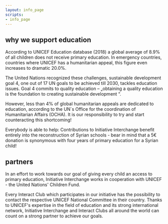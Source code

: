 ```yaml
---
layout: info_page
scripts:
- info_page
---
```


## why we support education

According to UNICEF Education database (2018) a global average of 8.9% of all children does not receive primary education. In emergency countries, countries where UNICEF has a humanitarian appeal, this figure even increases to dramatic 20.0%.

The United Nations recognized these challenges, sustainable development goal 4, one out of 17 UN goals to be achieved till 2030, tackles education issues. Goal 4 commits to quality education – „obtaining a quality education is the foundation to creating sustainable development “.

However, less than 4% of global humanitarian appeals are dedicated to education, according to the UN´s Office for the coordination of Humanitarian Affairs (OCHA). It is our responsibility to try and start counteracting this shortcoming!

Everybody is able to help: Contributions to Initiative Interchange benefit entirely into the reconstruction of Syrian schools - bear in mind that a 5€ donation is synonymous with four years of primary education for a Syrian child!

## partners

In an effort to work towards our goal of giving every child an access to primary education, Initiative Interchange works in cooperation with UNICEF - the United Nations' Children Fund.

Every Interact Club which participates in our initiative has the possibility to contact the respective UNICEF National Committee in their country. Thanks to UNICEF's expertise in the field of education and its strong international network, Initiative Interchange and Interact Clubs all around the world can count on a strong partner to achieve our goals.